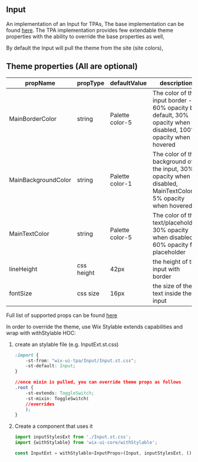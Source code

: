 ## Input
An implementation of an Input for TPAs,
The base implementation can be found [here](https://wix.github.io/wix-ui/?selectedKind=Components&selectedStory=Input).
The TPA implementation provides few extendable theme properties with the ability to override the base properties as well,

By default the Input will pull the theme from the site (site colors),

## Theme properties (All are optional)

| propName   | propType | defaultValue | description |
|------------|----------|--------------|-------------|
| MainBorderColor  | string   | Palette color-5 | The color of the input border - 60% opacity by default, 30% opacity when disabled, 100% opacity when hovered |
| MainBackgroundColor  | string   | Palette color-1 | The color of the background of the input, 30% opacity when disabled, MainTextColor 5% opacity when hovered |
| MainTextColor  | string   | Palette color-5 | The color of the text/placeholder, 30% opacity when disabled, 60% opacity for placeholder |
| lineHeight  | css height   | 42px | the height of the input with border |
| fontSize  | css size   | 16px | the size of the text inside the input |

Full list of supported props can be found [here](https://wix.github.io/wix-ui/?selectedKind=Components&selectedStory=Input)


In order to override the theme, use Wix Stylable extends capabilities and wrap with withStylable HOC:

1. create an stylable file (e.g. InputExt.st.css)
    ``` css
    :import {
        -st-from: "wix-ui-tpa/Input/Input.st.css";
        -st-default: Input;
    }

    //once mixin is pulled, you can override theme props as follows
    .root {
        -st-extends: ToggleSwitch;
        -st-mixin: ToggleSwitch(
        //overrides
        );
    }
    ```

2. Create a component that uses it
    ``` javascript
    import inputStylesExt from './Input.st.css';
    import {withStylable} from 'wix-ui-core/withStylable';

    const InputExt = withStylable<InputProps>(Input, inputStylesExt, () => null);
    ```